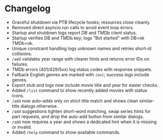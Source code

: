 # Changelog

- Graceful shutdown via PTB lifecycle hooks; resources close cleanly.
- Removed direct asyncio.run calls to avoid event loop errors.
- Startup and shutdown logs report DB and TMDb client status.
- Startup verifies DB and TMDb key; logs "Bot started" with DB=ok TMDb=ok.
- Unique constraint handling logs unknown names and retries short-id collisions.
- `/add` validates year range with clearer hints and returns error IDs on failures.
- TMDb errors (401/429/5xx) log status codes with response snippets.
- Fallback English genres are marked with `(en)`; success logs include genres.
- Export stub and logs now include movie title and year for easier checks.
- Added `/list` command to show recently added movies with status icons.
- `/add` now auto-adds only on strict title match and shows clean similar-title dialogs otherwise.
- `/add` suggestions tighten short-word matching, swap series hints for part requests, and drop the auto-add button from similar dialogs.
- `/add` now requires a year and shows a dedicated hint when it is missing or invalid.
  <!-- removed: `/list` no longer displays genres to keep the list clean -->
- Added `/help` command to show available commands.
